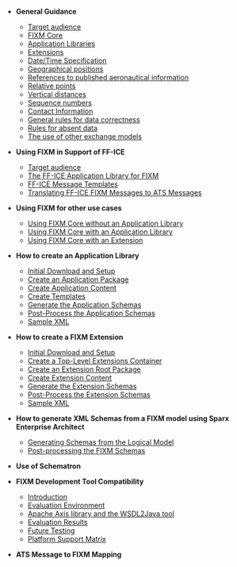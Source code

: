 - **General Guidance**
  - [Target audience](general-guidance-target-audience.md)
  - [FIXM Core](general-guidance-fixm-core.md)
  - [Application Libraries](general-guidance-application-libraries.md)
  - [Extensions](general-guidance-extensions.md)
  - [Date/Time Specification](general-guidance-date-time-specification.md)
  - [Geographical positions](general-guidance-geographical-positions.md)
  - [References to published aeronautical information](general-guidance-references-to-published-aeronautical-information.md)
  - [Relative points](general-guidance-relative-points.md)
  - [Vertical distances](general-guidance-vertical-distances.md)
  - [Sequence numbers](general-guidance-sequence-numbers.md)
  - [Contact Information](general-guidance-contact-information.md)
  - [General rules for data correctness](general-guidance-general-rules-for-data-correctness.md)
  - [Rules for absent data](general-guidance-rules-for-absent-data.md)
  - [The use of other exchange models](general-guidance-the-use-of-other-exchange-models.md)


- **Using FIXM in Support of FF-ICE**
  - [Target audience](ffice-target-audience.md)
  - [The FF-ICE Application Library for FIXM](ffice-application-library-for-fixm.md)
  - [FF-ICE Message Templates](ffice-message-templates.md)
  - [Translating FF-ICE FIXM Messages to ATS Messages](ffice-translating-ffice-fixm-messages-to-ats-messages.md)


- **Using FIXM for other use cases**
  - [Using FIXM Core without an Application Library](other-using-fixm-fixm-core-without-an-application-library.md)
  - [Using FIXM Core with an Application Library](other-using-fixm-core-with-an-application-library.md)
  - [Using FIXM Core with an Extension](other-using-fixm-core-with-an-extension.md)


- **How to create an Application Library**
  - [Initial Download and Setup](how-to-create-application-library/initial-download-and-setup.md)
  - [Create an Application Package](how-to-create-application-library/create-an-application-package.md)
  - [Create Application Content](how-to-create-application-library/create-application-content.md)
  - [Create Templates](how-to-create-application-library/create-templates.md)
  - [Generate the Application Schemas](how-to-create-application-library/generate-the-application-schemas.md)
  - [Post-Process the Application Schemas](how-to-create-application-library/post-process-the-application-schemas.md)
  - [Sample XML](how-to-create-application-library/sample-xml.md)


- **How to create a FIXM Extension**
  - [Initial Download and Setup](how-to-create-fixm-extension/initial-download-and-setup.md)
  - [Create a Top-Level Extensions Container](how-to-create-fixm-extension/create-top-level-extensions-container.md)
  - [Create an Extension Root Package](how-to-create-fixm-extension/create-an-extension-root-package.md)
  - [Create Extension Content](how-to-create-fixm-extension/create-extension-content.md)
  - [Generate the Extension Schemas](how-to-create-fixm-extension/generate-extension-schemas.md)
  - [Post-Process the Extension Schemas](how-to-create-fixm-extension/post-process-extension-schemas.md)
  - [Sample XML](how-to-create-fixm-extension/sample-xml.md)


- **How to generate XML Schemas from a FIXM model using Sparx Enterprise Architect**
  - [Generating Schemas from the Logical Model](home.md)
  - [Post-processing the FIXM Schemas](home.md)


- **Use of Schematron**


- **FIXM Development Tool Compatibility**
  - [Introduction](home.md)
  - [Evaluation Environment](home.md)
  - [Apache Axis library and the WSDL2Java tool](home.md)
  - [Evaluation Results](home.md)
  - [Future Testing](home.md)
  - [Platform Support Matrix](home.md)


- **ATS Message to FIXM Mapping**
